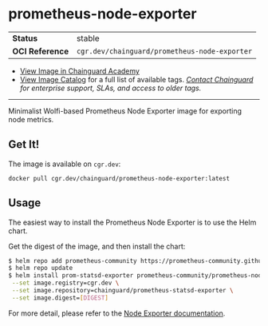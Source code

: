 <!--monopod:start-->
# prometheus-node-exporter
| | |
| - | - |
| **Status** | stable |
| **OCI Reference** | `cgr.dev/chainguard/prometheus-node-exporter` |


* [View Image in Chainguard Academy](https://edu.chainguard.dev/chainguard/chainguard-images/reference/prometheus-node-exporter/overview/)
* [View Image Catalog](https://console.enforce.dev/images/catalog) for a full list of available tags.
*[Contact Chainguard](https://www.chainguard.dev/chainguard-images) for enterprise support, SLAs, and access to older tags.*

---
<!--monopod:end-->

Minimalist Wolfi-based Prometheus Node Exporter image for exporting node metrics.

## Get It!

The image is available on `cgr.dev`:

```
docker pull cgr.dev/chainguard/prometheus-node-exporter:latest
```

## Usage

The easiest way to install the Prometheus Node Exporter is to use the Helm chart.

Get the digest of the image, and then install the chart:

```bash
$ helm repo add prometheus-community https://prometheus-community.github.io/helm-charts
$ helm repo update
$ helm install prom-statsd-exporter prometheus-community/prometheus-node-exporter \
 --set image.registry=cgr.dev \
 --set image.repository=chainguard/prometheus-statsd-exporter \
 --set image.digest=[DIGEST]
```

For more detail, please refer to the [Node Exporter documentation](https://github.com/prometheus/node_exporter).
